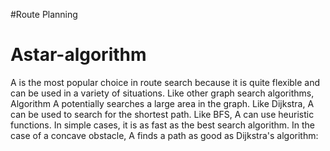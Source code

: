 #Route Planning

# Astar-algorithm
A is the most popular choice in route search because it is quite flexible and can be used in a variety of situations. Like other graph search algorithms, Algorithm A potentially searches a large area in the graph. Like Dijkstra, A can be used to search for the shortest path. Like BFS, A can use heuristic functions. In simple cases, it is as fast as the best search algorithm. In the case of a concave obstacle, A finds a path as good as Dijkstra's algorithm:
